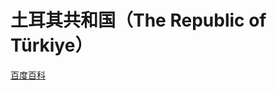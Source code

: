 # 土耳其共和国（The Republic of Türkiye）

[百度百科](https://baike.baidu.com/item/%E5%9C%9F%E8%80%B3%E5%85%B6/198448)